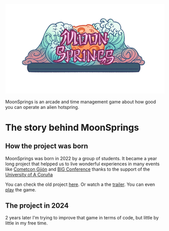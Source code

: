![Imagen de título del juego MoonSprings](/resources/MoonSpringsTitle.png)

MoonSprings is an arcade and time management game about how good you can operate an alien hotspring.

# The story behind MoonSprings
## How the project was born
MoonSprings was born in 2022 by a group of students. 
It became a year long project that helpped us to live wonderful experiences in many events like [Cometcon Gijón](https://cometcon.org/24/) and [BIG Conference](https://www.bilbaogamesconference.com) thanks to the support of the [University of A Coruña](https://comunicacion.udc.es/es)

You can check the old project [here](https://github.com/duartemv00/game_moonSprings). Or watch a the [trailer](). You can even [play](https://holychilligames.itch.io/moonsprings) the game.

## The project in 2024
2 years later I'm trying to improve that game in terms of code, but little by little in my free time.
